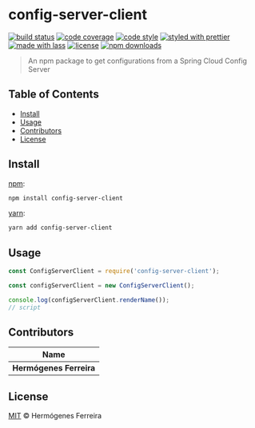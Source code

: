 # config-server-client

[![build status](https://img.shields.io/travis/hermogenes/config-server-client.svg)](https://travis-ci.com/hermogenes/config-server-client)
[![code coverage](https://img.shields.io/codecov/c/github/hermogenes/config-server-client.svg)](https://codecov.io/gh/hermogenes/config-server-client)
[![code style](https://img.shields.io/badge/code_style-XO-5ed9c7.svg)](https://github.com/sindresorhus/xo)
[![styled with prettier](https://img.shields.io/badge/styled_with-prettier-ff69b4.svg)](https://github.com/prettier/prettier)
[![made with lass](https://img.shields.io/badge/made_with-lass-95CC28.svg)](https://lass.js.org)
[![license](https://img.shields.io/github/license/hermogenes/config-server-client.svg)](LICENSE)
[![npm downloads](https://img.shields.io/npm/dt/config-server-client.svg)](https://npm.im/config-server-client)

> An npm package to get configurations from a Spring Cloud Config Server


## Table of Contents

* [Install](#install)
* [Usage](#usage)
* [Contributors](#contributors)
* [License](#license)


## Install

[npm][]:

```sh
npm install config-server-client
```

[yarn][]:

```sh
yarn add config-server-client
```


## Usage

```js
const ConfigServerClient = require('config-server-client');

const configServerClient = new ConfigServerClient();

console.log(configServerClient.renderName());
// script
```


## Contributors

| Name                    |
| ----------------------- |
| **Hermógenes Ferreira** |


## License

[MIT](LICENSE) © Hermógenes Ferreira


## 

[npm]: https://www.npmjs.com/

[yarn]: https://yarnpkg.com/
